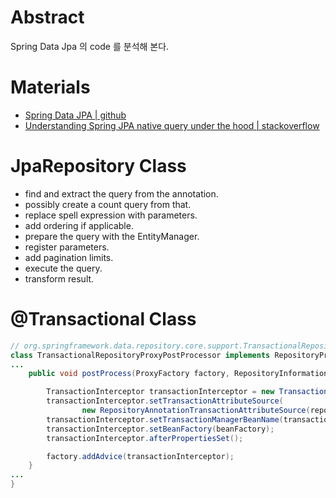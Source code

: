 # Abstract

Spring Data Jpa 의 code 를 분석해 본다. 

# Materials

* [Spring Data JPA | github](https://github.com/spring-projects/spring-data-jpa)
* [Understanding Spring JPA native query under the hood | stackoverflow](https://stackoverflow.com/questions/58784625/understanding-spring-jpa-native-query-under-the-hood)

# JpaRepository Class

* find and extract the query from the annotation.
* possibly create a count query from that.
* replace spell expression with parameters.
* add ordering if applicable.
* prepare the query with the EntityManager.
* register parameters.
* add pagination limits.
* execute the query.
* transform result.

# @Transactional Class

```java
// org.springframework.data.repository.core.support.TransactionalRepositoryProxyPostProcessor
class TransactionalRepositoryProxyPostProcessor implements RepositoryProxyPostProcessor {
...
	public void postProcess(ProxyFactory factory, RepositoryInformation repositoryInformation) {

		TransactionInterceptor transactionInterceptor = new TransactionInterceptor();
		transactionInterceptor.setTransactionAttributeSource(
				new RepositoryAnnotationTransactionAttributeSource(repositoryInformation, enableDefaultTransactions));
		transactionInterceptor.setTransactionManagerBeanName(transactionManagerName);
		transactionInterceptor.setBeanFactory(beanFactory);
		transactionInterceptor.afterPropertiesSet();

		factory.addAdvice(transactionInterceptor);
	}
...
}
```

